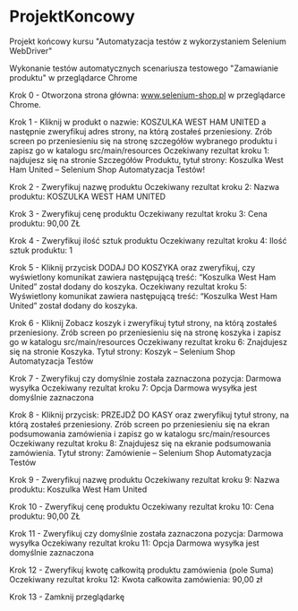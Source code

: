 # ProjektKoncowy
Projekt końcowy kursu "Automatyzacja testów z wykorzystaniem Selenium WebDriver"

Wykonanie testów automatycznych scenariusza testowego "Zamawianie produktu" w przeglądarce Chrome

Krok 0 - Otworzona strona główna: www.selenium-shop.pl w przeglądarce Chrome.

Krok 1 - Kliknij w produkt o nazwie: KOSZULKA WEST HAM UNITED a następnie zweryfikuj adres strony, na którą zostałeś przeniesiony.
Zrób screen po przeniesieniu się na stronę szczegółów wybranego produktu i zapisz go w katalogu src/main/resources 
Oczekiwany rezultat kroku 1: najdujesz się na stronie Szczegółów Produktu, tytuł strony: Koszulka West Ham United – Selenium Shop Automatyzacja Testów!

Krok 2 - Zweryfikuj nazwę produktu
Oczekiwany rezultat kroku 2: Nazwa produktu: KOSZULKA WEST HAM UNITED

Krok 3 - Zweryfikuj cenę produktu
Oczekiwany rezultat kroku 3: Cena produktu: 90,00 ZŁ

Krok 4 - Zweryfikuj ilość sztuk produktu
Oczekiwany rezultat kroku 4: Ilość sztuk produktu:  1

Krok 5 - Kliknij przycisk DODAJ DO KOSZYKA oraz zweryfikuj, czy wyświetlony komunikat zawiera następującą treść: “Koszulka West Ham United” został dodany do koszyka.
Oczekiwany rezultat kroku 5: Wyświetlony komunikat zawiera następującą treść: “Koszulka West Ham United” został dodany do koszyka.

Krok 6 - Kliknij Zobacz koszyk i zweryfikuj tytuł strony, na którą zostałeś przeniesiony.
Zrób screen po przeniesieniu się na stronę koszyka i zapisz go w katalogu src/main/resources
Oczekiwany rezultat kroku 6: Znajdujesz się na stronie Koszyka. Tytuł strony: Koszyk – Selenium Shop Automatyzacja Testów

Krok 7 - Zweryfikuj czy domyślnie została zaznaczona pozycja: Darmowa wysyłka
Oczekiwany rezultat kroku 7: Opcja Darmowa wysyłka jest domyślnie zaznaczona

Krok 8 - Kliknij przycisk: PRZEJDŹ DO KASY oraz zweryfikuj tytuł strony, na którą zostałeś przeniesiony.
Zrób screen po przeniesieniu się na ekran podsumowania zamówienia i zapisz go w katalogu src/main/resources
Oczekiwany rezultat kroku 8: Znajdujesz się na ekranie podsumowania zamówienia. Tytuł strony: Zamówienie – Selenium Shop Automatyzacja Testów

Krok 9 - Zweryfikuj nazwę produktu
Oczekiwany rezultat kroku 9: Nazwa produktu: Koszulka West Ham United

Krok 10 - Zweryfikuj cenę produktu
Oczekiwany rezultat kroku 10: Cena produktu: 90,00 ZŁ

Krok 11 - Zweryfikuj czy domyślnie została zaznaczona pozycja: Darmowa wysyłka
Oczekiwany rezultat kroku 11: Opcja Darmowa wysyłka jest domyślnie zaznaczona

Krok 12 - Zweryfikuj kwotę całkowitą produktu zamówienia (pole Suma)
Oczekiwany rezultat kroku 12: Kwota całkowita zamówienia: 90,00 zł

Krok 13 - Zamknij przeglądarkę 



 
